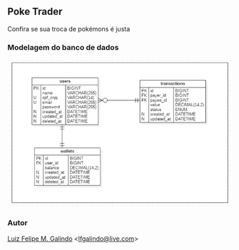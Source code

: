 ## Poke Trader

Confira se sua troca de pokémons é justa

### Modelagem do banco de dados

<img src="https://github.com/lfgalindo/wallet/blob/488e19290945abd88122223b27985a2fda1cb767/docs/mer.png" />

### Autor
[Luiz Felipe M. Galindo](https://github.com/lfgalindo) <<lfgalindo@live.com>>

